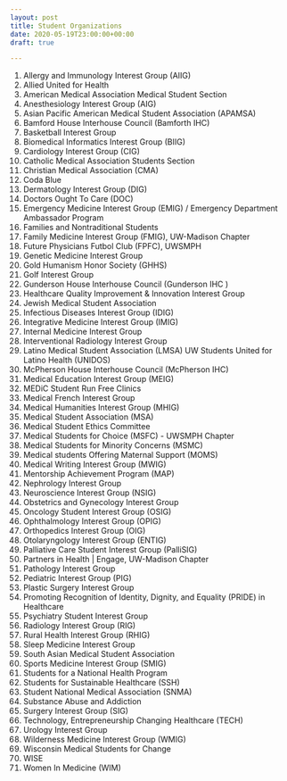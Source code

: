 ```yaml
---
layout: post
title: Student Organizations
date: 2020-05-19T23:00:00+00:00
draft: true

---
```

 1. Allergy and Immunology Interest Group (AIIG)
 2. Allied United for Health
 3. American Medical Association Medical Student Section
 4. Anesthesiology Interest Group (AIG)
 5. Asian Pacific American Medical Student Association (APAMSA)
 6. Bamford House Interhouse Council (Bamforth IHC)
 7. Basketball Interest Group
 8. Biomedical Informatics Interest Group (BIIG)
 9. Cardiology Interest Group (CIG)
10. Catholic Medical Association Students Section
11. Christian Medical Association (CMA)
12. Coda Blue
13. Dermatology Interest Group (DIG)
14. Doctors Ought To Care (DOC)
15. Emergency Medicine Interest Group (EMIG) / Emergency Department Ambassador Program
16. Families and Nontraditional Students
17. Family Medicine Interest Group (FMIG), UW-Madison Chapter
18. Future Physicians Futbol Club (FPFC), UWSMPH
19. Genetic Medicine Interest Group
20. Gold Humanism Honor Society (GHHS)
21. Golf Interest Group
22. Gunderson House Interhouse Council (Gunderson IHC )
23. Healthcare Quality Improvement & Innovation Interest Group
24. Jewish Medical Student Association
25. Infectious Diseases Interest Group (IDIG)
26. Integrative Medicine Interest Group (IMIG)
27. Internal Medicine Interest Group
28. Interventional Radiology Interest Group
29. Latino Medical Student Association (LMSA) UW Students United for Latino Health (UNIDOS)
30. McPherson House Interhouse Council (McPherson IHC)
31. Medical Education Interest Group (MEIG)
32. MEDiC Student Run Free Clinics
33. Medical French Interest Group
34. Medical Humanities Interest Group (MHIG)
35. Medical Student Association (MSA)
36. Medical Student Ethics Committee
37. Medical Students for Choice (MSFC) - UWSMPH Chapter
38. Medical Students for Minority Concerns (MSMC)
39. Medical students Offering Maternal Support (MOMS)
40. Medical Writing Interest Group (MWIG)
41. Mentorship Achievement Program (MAP)
42. Nephrology Interest Group
43. Neuroscience Interest Group (NSIG)
44. Obstetrics and Gynecology Interest Group
45. Oncology Student Interest Group (OSIG)
46. Ophthalmology Interest Group (OPIG)
47. Orthopedics Interest Group (OIG)
48. Otolaryngology Interest Group (ENTIG)
49. Palliative Care Student Interest Group (PalliSIG)
50. Partners in Health | Engage, UW-Madison Chapter
51. Pathology Interest Group
52. Pediatric Interest Group (PIG)
53. Plastic Surgery Interest Group
54. Promoting Recognition of Identity, Dignity, and Equality (PRIDE) in Healthcare
55. Psychiatry Student Interest Group
56. Radiology Interest Group (RIG)
57. Rural Health Interest Group (RHIG)
58. Sleep Medicine Interest Group
59. South Asian Medical Student Association
60. Sports Medicine Interest Group (SMIG)
61. Students for a National Health Program
62. Students for Sustainable Healthcare (SSH)
63. Student National Medical Association (SNMA)
64. Substance Abuse and Addiction
65. Surgery Interest Group (SIG)
66. Technology, Entrepreneurship Changing Healthcare (TECH)
67. Urology Interest Group
68. Wilderness Medicine Interest Group (WMIG)
69. Wisconsin Medical Students for Change
70. WISE
71. Women In Medicine (WIM)